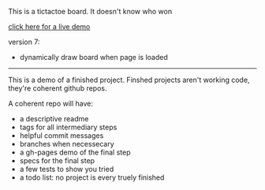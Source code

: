 This is a tictactoe board.  It doesn't know who won

[click here for a live demo](https://colevanderswands.github.io/perfect-repo/)  

version 7:  	
  * dynamically draw board when page is loaded

----------------------

This is a demo of a finished project.
Finshed projects aren't working code, they're coherent github repos.  
  
A coherent repo will have: 
  * a descriptive readme  
  * tags for all intermediary steps
  * helpful commit messages
  * branches when necessecary
  * a gh-pages demo of the final step
  * specs for the final step
  * a few tests to show you tried
  * a todo list: no project is every truely finished
  
